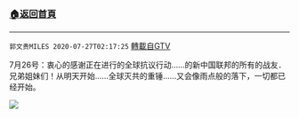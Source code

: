 ﻿###  [:house:返回首頁](https://github.com/ourhimalayas/txt)
---

`郭文贵MILES 2020-07-27T02:17:25` [轉載自GTV](https://gtv.org/web/#/UserInfo/5e596957357cc612d35a8044)

7月26号：衷心的感谢正在进行的全球抗议行动……的新中国联邦的所有的战友．兄弟姐妹们！从明天开始……全球灭共的重锤……又会像雨点般的落下，一切都已经开始。

[![](https://filegroup.gtv.org/cdn-cgi/image/width=600/https://filegroup.gtv.org/group2/default/20200727/02/17/1/673db175fb6a4cc421ebcbe96d8a20e6)](https://filegroup.gtv.org/group2/default/20200727/02/17/1/2ba9ede87742a56e4de6ea64211812ce.MOV)